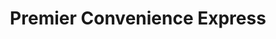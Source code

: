 ---
title: "Premier Convenience Express"
url: /lancaster/premier-convenience-express/
shop: Lebensmittel
---